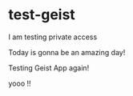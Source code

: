 # test-geist
I am testing private access

Today is gonna be an amazing day!

Testing Geist App again!


yooo
!!
